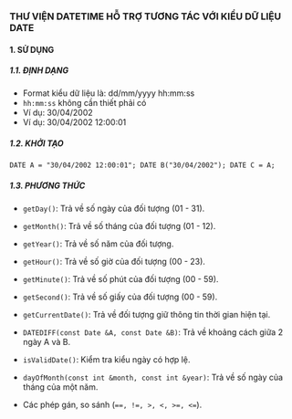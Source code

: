 ### THƯ VIỆN DATETIME HỖ TRỢ TƯƠNG TÁC VỚI KIỂU DỮ LIỆU DATE

#### 1. SỬ DỤNG
##### 1.1. ĐỊNH DẠNG
- Format kiểu dữ liệu là: dd/mm/yyyy hh:mm:ss
- `hh:mm:ss` không cần thiết phải có
- Ví dụ: 30/04/2002
- Ví dụ: 30/04/2002 12:00:01
##### 1.2. KHỞI TẠO
`
    DATE A = "30/04/2002 12:00:01";
    DATE B("30/04/2002");
    DATE C = A;
`
##### 1.3. PHƯƠNG THỨC
- `getDay()`: Trả về số ngày của đối tượng (01 - 31).
- `getMonth()`: Trả về số tháng của đối tượng (01 - 12).
- `getYear()`: Trả về số năm của đối tượng.
- `getHour()`: Trả về số giờ của đối tượng (00 - 23).
- `getMinute()`: Trả về số phút của đối tượng (00 - 59).
- `getSecond()`: Trả về số giấy của đối tượng (00 - 59).

- `getCurrentDate()`: Trả về đối tượng giữ thông tin thời gian hiện tại.
- `DATEDIFF(const Date &A, const Date &B)`: Trả về khoảng cách giữa 2 ngày A và B.
- `isValidDate()`: Kiểm tra kiểu ngày có hợp lệ.
- `dayOfMonth(const int &month, const int &year)`: Trả về số ngày của tháng của một năm.

- Các phép gán, so sánh (`==, !=, >, <, >=, <=`).